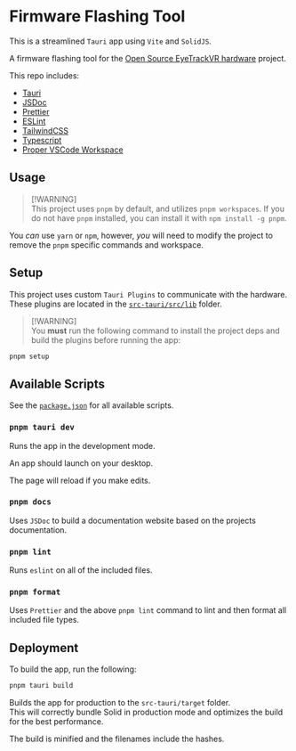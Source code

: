 # Firmware Flashing Tool

This is a streamlined `Tauri` app using `Vite` and `SolidJS`.

A firmware flashing tool for the [Open Source EyeTrackVR hardware](https://docs.eyetrack.vr) project.

This repo includes:

- [Tauri](https://tauri.app/)
- [JSDoc](https://jsdoc.app/)
- [Prettier](https://prettier.io/)
- [ESLint](https://eslint.org/)
- [TailwindCSS](https://tailwindcss.com/)
- [Typescript](https://www.typescriptlang.org/)
- [Proper VSCode Workspace](./firmwareflasher.code-workspace)

## Usage

> [!WARNING]\
This project uses `pnpm` by default, and utilizes `pnpm workspaces`. If you do not have `pnpm` installed, you can install it with `npm install -g pnpm`.

You _can_ use `yarn` or `npm`, however, _you_ will need to modify the project to remove the `pnpm` specific commands and workspace.

## Setup

This project uses custom `Tauri Plugins` to communicate with the hardware. These plugins are located in the [`src-tauri/src/lib`](/src-tauri/src/lib) folder.

> [!WARNING]\
> You **must** run the following command to install the project deps and build the plugins before running the app:

```bash
pnpm setup
```

## Available Scripts

See the [`package.json`](/package.json) for all available scripts.

### `pnpm tauri dev`

Runs the app in the development mode.<br>

An app should launch on your desktop.

The page will reload if you make edits.<br>

### `pnpm docs`

Uses `JSDoc` to build a documentation website based on the projects documentation.

### `pnpm lint`

Runs `eslint` on all of the included files.

### `pnpm format`

Uses `Prettier` and the above `pnpm lint` command to lint and then format all included file types.

## Deployment

To build the app, run the following:

```bash
pnpm tauri build
```

Builds the app for production to the `src-tauri/target` folder.<br>
This will correctly bundle Solid in production mode and optimizes the build for the best performance.

The build is minified and the filenames include the hashes.<br>
